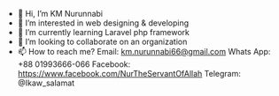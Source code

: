 - 👋 Hi, I’m KM Nurunnabi 
- 👀 I’m interested in web designing & developing
- 🌱 I’m currently learning Laravel php framework
- 💞️ I’m looking to collaborate on an organization
- 📫 How to reach me?
     Email: km.nurunnabi66@gmail.com
     Whats App: +88 01993666-066
     Facebook: https://www.facebook.com/NurTheServantOfAllah
     Telegram: @Ikaw_salamat
     

<!---
FatefulNur/FatefulNur is a ✨ special ✨ repository because its `README.md` (this file) appears on your GitHub profile.
You can click the Preview link to take a look at your changes.
--->
